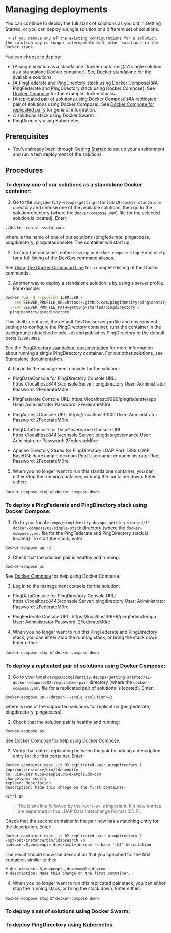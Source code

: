 # Managing deployments

You can continue to deploy the full stack of solutions as you did in Getting Started, or you can deploy a single solution or a different set of solutions.

     > If you remove any of the existing configurations for a solution, the solution may no longer interoperate with other solutions in the Docker stack.

You can choose to deploy:

   * [A single solution as a standalone Docker container](#A single solution as a standalone Docker container). See [Docker standalone](../10-docker-standalone/README.md) for the available solutions.
   * [A PingFederate and PingDirectory stack using Docker Compose](#A PingFederate and PingDirectory stack using Docker Compose). See [Docker Compose](../11-docker-compose/README.md) for the example Docker stacks.
   * [A replicated pair of solutions using Docker Compose](#A replicated pair of solutions using Docker Compose). See [Docker Compose for replicated pairs](../11-docker-compose/02-replicated-pair/README.md) for general information.
   * A solutions stack using Docker Swarm.
   * PingDirectory using Kubernetes.

## Prerequisites

  * You've already been through [Getting Started](../evaluate.md) to set up your environment and run a test deployment of the solutions.

## Procedures

### To deploy one of our solutions as a standalone Docker container<a id="A single solution as a standalone Docker container"/>:

1. Go to the `pingidentity-devops-getting-started/10-docker-standalone` directory and choose one of the available solutions, then go to the solution directory (where the `docker-compose.yaml` file for the selected solution is located). Enter:

  `./docker-run.sh <solution>`

  where <solution> is the name of one of our solutions (pingfederate, pingaccess, pingdirectory, pingdataconsole). The container will start up.

2. To stop the container, enter: `dcsstop` or `docker-compose stop`. Enter `dhelp` for a full listing of the DevOps command aliases.

  See [Using the Docker Command Line](https://docs.docker.com/engine/reference/commandline/cli/) for a complete listing of the Docker commands.

3. Another way to deploy a standalone solution is by using a server profile. For example:

  ```bash
  docker run -d --publish 1389:389 \
    --env SERVER_PROFILE_URL=https://github.com/pingidentity/pingidentity-server-profiles.git \
    --env SERVER_PROFILE_PATH=getting-started/pingdirectory \
    pingidentity/pingdirectory
  ```

  This shell script uses the default DevOps server profile and environment settings to configure the PingDirectory container, runs the container in the background (detached mode, `-d`) and publishes PingDirectory to the default ports (`1389:389`).

  See the [PingDirectory standalone documentation](../10-docker-standalone/01-pingdirectory/README.md) for more information about running a single PingDirectory container. For our other solutions, see [Standalone documentation](../10-docker-standalone/README.md).

4. Log in to the management console for the solution:

  * PingDataConsole for PingDirectory
    Console URL: https://localhost:8443/console
    Server: pingdirectory
    User: Administrator
    Password: 2FederateM0re

  * PingFederate
    Console URL: https://localhost:9999/pingfederate/app
    User: Administrator
    Password: 2FederateM0re

  * PingAccess
    Console URL: https://localhost:9000
    User: Administrator
    Password: 2FederateM0re

  * PingDataConsole for DataGovernance
    Console URL: https://localhost:8443/console
    Server: pingdatagovernance
    User: Administrator
    Password: 2FederateM0re

  * Apache Directory Studio for PingDirectory
    LDAP Port: 1389
    LDAP BaseDN: dc=example,dc=com
    Root Username: cn=administrator
    Root Password: 2FederateM0re

5. When you no longer want to run this standalone container, you can either stop the running container, or bring the container down. Enter either:

  `docker-compose stop` or `docker-compose down`

### To deploy a PingFederate and PingDirectory stack using Docker Compose<a id="A PingFederate and PingDirectory stack using Docker Compose"/>:

1. Go to your local `devops/pingidentity-devops-getting-started/11-docker-compose/01-simple-stack` directory (where the `docker-compose.yaml` file for the PingFederate and PingDirectory stack is located). To start the stack, enter:

  `docker-compose up -d`

2. Check that the solution pair is healthy and running:

  `docker-compose ps`

  See [Docker Compose](../11-docker-compose) for help using Docker Compose.

3. Log in to the management console for the solution:

* PingDataConsole for PingDirectory
      Console URL: https://localhost:8443/console
      Server: pingdirectory
      User: Administrator
      Password: 2FederateM0re

* PingFederate
      Console URL: https://localhost:9999/pingfederate/app
      User: Administrator
      Password: 2FederateM0re

4. When you no longer want to run this PingFederate and PingDirectory stack, you can either stop the running stack, or bring the stack down. Enter either:

  `docker-compose stop` or `docker-compose down`

### To deploy a replicated pair of solutions using Docker Compose<a id="A replicated pair of solutions using Docker Compose"/>:

1. Go to your local `devops/pingidentity-devops-getting-started/11-docker-compose/02-replicated-pair` directory (where the `docker-compose.yaml` file for a replicated pair of solutions is located). Enter:

  `docker-compose up --detach --scale <solution>=2`

  where <solution> is one of the supported solutions for replication (pingfederate, pingdirectory, pingaccess).

2. Check that the solution pair is healthy and running:

  `docker-compose ps`

  See [Docker Compose](../11-docker-compose) for help using Docker Compose.

3. Verify that data is replicating between the pair by adding a description entry for the first container. Enter:

  ```text
  docker container exec -it 02-replicated-pair_pingdirectory_1 /opt/out/instance/bin/ldapmodify
  dn: uid=user.0,ou=people,dc=example,dc=com
  changetype: modify
  replace: description
  description: Made this change on the first container.

  <Ctrl-D>
  ```

  > The blank line followed by the `<Ctrl-D>` is important. It's how entries are separated in the LDAP Data Interchange Format (LDIF).

  Check that the second container in the pair now has a matching entry for the description. Enter:

  ```text
  docker container exec -it 02-replicated-pair_pingdirectory_2 /opt/out/instance/bin/ldapsearch -b uid=user.0,ou=people,dc=example,dc=com -s base '(&)' description
  ```
  The result should show the description that you specified for the first container, similar to this:

  ```text
  # dn: uid=user.0,ou=people,dc=example,dc=com
  # description: Made this change on the first container.
  ```

4. When you no longer want to run this replicated pair stack, you can either stop the running stack, or bring the stack down. Enter either:

  `docker-compose stop` or `docker-compose down`

### To deploy a set of solutions using Docker Swarm:


### To deploy PingDirectory using Kubernetes:
